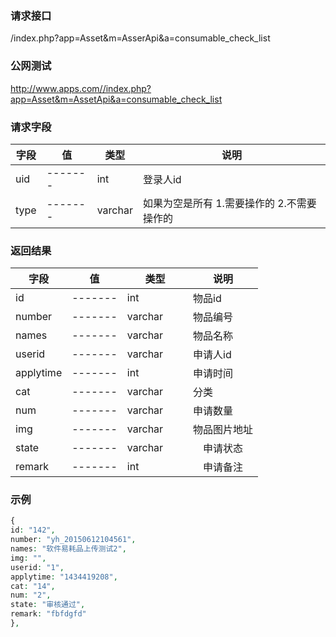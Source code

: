 ### **请求接口**
/index.php?app=Asset&m=AsserApi&a=consumable_check_list



### **公网测试**
http://www.apps.com//index.php?app=Asset&m=AssetApi&a=consumable_check_list

### **请求字段**
|字段        |值          |类型    |说明        |
| ---------  |--------    |-------- |--------  |
|uid|-------   |int    |登录人id   |
|type| -------     |varchar  |如果为空是所有 1.需要操作的  2.不需要操作的      |


### **返回结果**
|字段        |值          |类型    |说明        |
| ---------  |--------    |-------- |--------  |
|id          |-------   |int    |物品id   |
|number      | -------     |varchar  |物品编号      |
|names      | -------     |varchar  |物品名称      |
|userid| -------    |varchar  |申请人id     |
|applytime| -------     |int  |申请时间     |
|cat|  -------   |varchar     |  分类   |
|num|-------     |varchar   |申请数量      |
|img|  -------         |   varchar  |  物品图片地址    |
|state|   -------         |varchar　　|　申请状态 |
|remark| -------   |int　|　申请备注     |
### **示例**
````php
{
id: "142",
number: "yh_20150612104561",
names: "软件易耗品上传测试2",
img: "",
userid: "1",
applytime: "1434419208",
cat: "14",
num: "2",
state: "审核通过",
remark: "fbfdgfd"
},